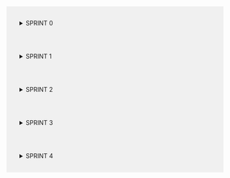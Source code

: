 <details style="background-color: #f0f0f0; padding: 30px;" > 
  <summary style="font-weigth: bold;">SPRINT 0</summary>
<h2>Sprint 0</h2>
<p><strong>Período:</strong> 18/03/2024 a 25/03/2024</p>

<h3>Formação dos Grupos e Definição dos Temas</h3>
<p><strong>Descrição:</strong><br>
Nesta Sprint, o grupo discutiu e decidiu que as reuniões serão realizadas semanalmente, mas podendo ser feita mais de uma vez caso seja necessário, às segundas-feiras às 20:00 na plataforma Discord. Também foi explicado e discutido como o projeto seria conduzido, além de sugerir três possíveis temas para serem abordados no projeto.</p>

<h3>Reunião 1</h3>
<p><strong>Data:</strong> 22/03/2024<br>
<strong>Local:</strong> Discord</p>

<h4>Tarefas Entregues:</h4>
<ul>
  <li>Definir o horário, data e frequência das reuniões.</li>
  <li>Explicar o processo de trabalho do projeto.</li>
  <li>Sugerir três possíveis temas para o projeto.</li>
</ul>

<h4>Recursos de Estudo:</h4>
<ul>
  <li>Notas da reunião onde foram formados os grupos.</li>
  <li>Anotações sobre os temas sugeridos.</li>
</ul>

</details>

<details style="background-color: #f0f0f0; padding: 30px;" > 
  <summary style="font-weigth: bold;">SPRINT 1</summary>
<h2>Sprint 1</h2>
<p><strong>Período:</strong> 25/03/2024 a 01/04/2024</p>

<h3>Estudo do GitHub e Metodologia Ágil</h3>
<p><strong>Descrição:</strong><br>
Nesta Sprint, o time se concentrou em estudar o GitHub e a metodologia ágil para nos prepararmos para o desenvolvimento do projeto. Esta sprint foi dedicada a compreender os princípios básicos de controle de versão, colaboração em equipe e práticas ágeis de desenvolvimento de software.</p>

<h3>Reunião 2</h3>
<p><strong>Data:</strong> 25/03/2024<br>
<strong>Local:</strong> Discord</p>

<h4>Tarefas Entregues:</h4>
<ul>
  <li>Estudar o funcionamento básico do GitHub.</li>
  <li>Criar e clonar repositórios no GitHub.</li>
  <li>Realizar commits, push e pull requests.</li>
  <li>Entender o conceito de branch e merge.</li>
  <li>Familiarizar-se com a metodologia ágil e seus princípios.</li>
  <li>Pesquisar e discutir sobre as práticas ágeis mais relevantes para o nosso projeto.</li>
</ul>

<h4>Recursos de Estudo:</h4>
<ul>
  <li>Tutoriais e documentação do GitHub.</li>
  <li>Livros e artigos sobre metodologia ágil.</li>
  <li>Material de referência sobre controle de versão e colaboração em equipe.</li>
</ul>

</details>

<details style="background-color: #f0f0f0; padding: 30px;" > 
  <summary style="font-weigth: bold;">SPRINT 2</summary>
<h2>Sprint 2</h2>
<p><strong>Período:</strong> 01/04/2024 a 08/04/2024</p>

<h3>Estudo do Querido Diário, Raspagem de Dados e Metodologias de Desenvolvimento</h3>
<p><strong>Descrição:</strong><br>
Nesta Sprint, dedicamos tempo para estudar e entender os conceitos relacionados à contribuição para o projeto Querido Diário, além de aprofundar nossos conhecimentos em raspagem de dados, criação de spiders, utilização do Scrapy e práticas de desenvolvimento colaborativo como Git Flow, GitHub e Scrum.</p>

<h3>Reunião 3</h3>
<p><strong>Data:</strong> 01/04/2024<br>
<strong>Local:</strong> Discord</p>

<h4>Tarefas Entregues:</h4>
<ul>
  <li>Pesquisar e compreender o projeto Querido Diário e suas diretrizes para contribuição.</li>
  <li>Estudar os princípios e técnicas de raspagem de dados.</li>
  <li>Explorar a criação de spiders para coleta de informações.</li>
  <li>Aprender sobre o funcionamento do Scrapy como ferramenta de scraping.</li>
  <li>Entender os conceitos e fluxos de trabalho do Git Flow.</li>
  <li>Praticar a utilização avançada do GitHub para colaboração em equipe.</li>
  <li>Aprofundar os conhecimentos sobre Scrum e sua aplicação no contexto do projeto.</li>
</ul>

<h4>Recursos de Estudo:</h4>
<ul>
  <li>Documentação do Querido Diário.</li>
  <li>Tutoriais e materiais sobre raspagem de dados.</li>
  <li>Documentação oficial do Scrapy.</li>
  <li>Livros e artigos sobre Git Flow e GitHub.</li>
  <li>Recursos sobre metodologia Scrum.</li>
</ul>

</details>

<details style="background-color: #f0f0f0; padding: 30px;" > 
  <summary style="font-weigth: bold;">SPRINT 3</summary>
<h2>Sprint 3</h2>
<p><strong>Período:</strong> 08/04/2024 a 15/04/2024</p>

<h3>Alteração da fonte de dados</h3>
<p><strong>Descrição:</strong><br>
Nesta Sprint o grupo decidiu, através de uma reunião, não utilizar mais o Querido Diário como a fonte de dados do projeto. Foi decidido então utilizar o Portal Nacional de Contratações Públicas (PNCP) como nossa fonte de dados. Além disso, o grupo também revisou mais alguns comandos do Git para que fossem feitas melhores aplicações no nosso projeto. Ademais, estudamos mais sobre web scraping, pois será bastante utilizado para que seja feita a raspagem de dados do PNCP. Por fim, foi decidido o que cada participante faria até a próxima sprint, que seria: utilização do Figma para criação da página do projeto, web scraping para raspar dados do PNCP, implementação da arquitetura do nosso projeto e criação do diagrama da arquitetura.</p>

<h3>Reunião 4</h3>
<p><strong>Data:</strong> 10/04/2024<br>
<strong>Local:</strong> Discord</p>

<h4>Tarefas Entregues:</h4>
<ul>
  <li>Revisar comandos do Git.</li>
  <li>Estudar e aperfeiçoar como fazer webscraping.</li>
  <li>Entender quais dados coletar do Portal Nacional de Contratações Públicas.</li>
  <li>Utilizar o Figma para fazer o design e a arquitetura do projeto.</li>
</ul>

<h4>Recursos de Estudo:</h4>
<ul>
  <li>Aula de revisão ministrada pelo líder do grupo sobre comandos de Git.</li>
  <li>Análise do site do Portal Nacional de Contratações Públicas.</li>
  <li>Documentação oficial do Scrapy.</li>
  <li>Utilização da ferramenta de design Figma.</li>
</ul>

</details>

<details style="background-color: #f0f0f0; padding: 30px;" > 
  <summary style="font-weigth: bold;">SPRINT 4</summary>
<h2>Sprint 4</h2>
<p><strong>Período:</strong> 15/04/2024 a 22/04/2024</p>

<h3>Novo método para coletar os dados do PNCP</h3>
<p><strong>Descrição:</strong><br>
Nesta Sprint, inicialmente, cada participante apresentou para o grupo o que realizou durante a semana e como está o andamento do projeto. Após isso, foi apresentada a nova maneira que seria feita a coleta de dados do PCNP, que não consistiria mais em fazer uma raspagem direta dos dados do PNCP e sim da API fornecida pelo próprio Portal. Após isso, foram passadas as novas tarefas, que seriam essas: Consumir os dados da API do PNCP e implementá-los os dados do arquivo JSON para um banco de dados, desenvolvimento da lógica para recuperar os dados de maiores valores das empresas, implementação e melhoria do site do projeto e desenvolvimento do cadastro e do login do usuário.</p>

<h3>Reunião 5</h3>
<p><strong>Data:</strong> 17/04/2024<br>
<strong>Local:</strong> Discord</p>

<h4>Tarefas Entregues:</h4>
<ul>
  <li>Criação do esboço do site no Figma</li>
  <li>Diagrama da arquitetura</li>
  <li>Molde da arquitetura do projeto</li>
  <li>Apresentação da API do PNCP</li>
  <li>Criação do código de cadastro e login do usuário</li>
</ul>

<h4>Recursos de Estudo:</h4>
<ul>
  <li>API do Portal Nacional de Contratações Públicas</li>
  <li>Figma</li>
</ul>

